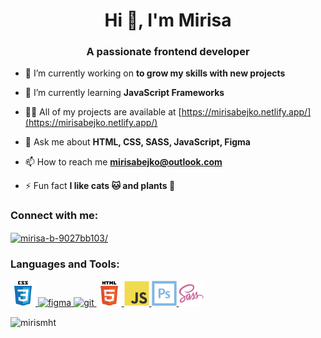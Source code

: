 <!--# Hi there 👋


**Mirismht/Mirismht** is a ✨ _special_ ✨ repository because its `README.md` (this file) appears on your GitHub profile.

Here are some ideas to get you started:

- 🔭 I’m currently working on ...
- 🌱 I’m currently learning ...
- 👯 I’m looking to collaborate on ...
- 🤔 I’m looking for help with ...
- 💬 Ask me about ...
- 📫 How to reach me: ...
- 😄 Pronouns: ...
- ⚡ Fun fact: ...


## I'm Mirisa.

## Front-end Developer

I am a Front-end Developer who loves everything about front-end development. I am solution oriented, enthusiastic with a fondness for creating web applications and learning more every day.  

- 🖥️ I’m currently looking for a new job opportunity
- 🧠 I’m currently learning more about JavaScript framework
- ✉ You can reach me via mirisabejko@outlook.com
- ⚡ Fun fact: I love cats🐱 & plants

### 🚀 Skills

<p align="left"> 
    <a href="https://www.w3.org/html/" target="_blank"> <img src="https://img.icons8.com/color/48/000000/html-5.png" /> </a> 
    <a href="https://www.w3schools.com/css/" target="_blank"> <img src="https://img.icons8.com/color/48/000000/css3.png"/> </a>
    <img src="https://img.icons8.com/color/48/000000/javascript--v1.png"/>
    <a href="https://figma.com" target="_blank"> <img src="https://img.icons8.com/color/48/000000/figma.png"/> </a> 
    <a href="https://git-scm.com/" target="_blank"> <img src="https://img.icons8.com/color/48/000000/git.png"/> </a>    
</p>

### 📱 Socials

<p align="left"> 
    <a href="https://github.com/Mirismht" target="_blank"> <img src="https://img.icons8.com/ios-glyphs/48/000000/github.png"/> </a>
    <a href="https://www.linkedin.com/in/mirisa-b-9027bb103" target="_blank" rel="noreferrer"><img src="https://img.icons8.com/color/48/000000/linkedin.png" /></a>
</p>


 ![](https://mirisabejko.netlify.app/)-->

 <h1 align="center">Hi 👋, I'm Mirisa</h1>
<h3 align="center">A passionate frontend developer</h3>

- 🔭 I’m currently working on **to grow my skills with new projects**

- 🌱 I’m currently learning **JavaScript Frameworks**

- 👨‍💻 All of my projects are available at [https://mirisabejko.netlify.app/](https://mirisabejko.netlify.app/)

- 💬 Ask me about **HTML, CSS, SASS, JavaScript, Figma**

- 📫 How to reach me **mirisabejko@outlook.com**

- ⚡ Fun fact **I like cats 🐱 and plants 🌱**

<h3 align="left">Connect with me:</h3>
<p align="left">
<a href="https://linkedin.com/in/mirisa-b-9027bb103/" target="blank"><img align="center" src="https://raw.githubusercontent.com/rahuldkjain/github-profile-readme-generator/master/src/images/icons/Social/linked-in-alt.svg" alt="mirisa-b-9027bb103/" height="30" width="40" /></a>
</p>

<h3 align="left">Languages and Tools:</h3>
<p align="left"> <a href="https://www.w3schools.com/css/" target="_blank" rel="noreferrer"> <img src="https://raw.githubusercontent.com/devicons/devicon/master/icons/css3/css3-original-wordmark.svg" alt="css3" width="40" height="40"/> </a> <a href="https://www.figma.com/" target="_blank" rel="noreferrer"> <img src="https://www.vectorlogo.zone/logos/figma/figma-icon.svg" alt="figma" width="40" height="40"/> </a> <a href="https://git-scm.com/" target="_blank" rel="noreferrer"> <img src="https://www.vectorlogo.zone/logos/git-scm/git-scm-icon.svg" alt="git" width="40" height="40"/> </a> <a href="https://www.w3.org/html/" target="_blank" rel="noreferrer"> <img src="https://raw.githubusercontent.com/devicons/devicon/master/icons/html5/html5-original-wordmark.svg" alt="html5" width="40" height="40"/> </a> <a href="https://developer.mozilla.org/en-US/docs/Web/JavaScript" target="_blank" rel="noreferrer"> <img src="https://raw.githubusercontent.com/devicons/devicon/master/icons/javascript/javascript-original.svg" alt="javascript" width="40" height="40"/> </a> <a href="https://www.photoshop.com/en" target="_blank" rel="noreferrer"> <img src="https://raw.githubusercontent.com/devicons/devicon/master/icons/photoshop/photoshop-line.svg" alt="photoshop" width="40" height="40"/> </a> <a href="https://sass-lang.com" target="_blank" rel="noreferrer"> <img src="https://raw.githubusercontent.com/devicons/devicon/master/icons/sass/sass-original.svg" alt="sass" width="40" height="40"/> </a> </p>

<p><img align="center" src="https://github-readme-stats.vercel.app/api/top-langs?username=mirismht&show_icons=true&locale=en&layout=compact" alt="mirismht" /></p>

